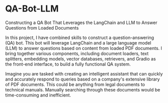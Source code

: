 # QA-Bot-LLM
Constructing a QA Bot That Leverages the LangChain and LLM to Answer Questions from Loaded Documents


In this project, I have combined  skills to construct a question-answering (QA) bot. This bot will leverage LangChain and a large language model (LLM) to answer questions based on content from loaded PDF documents. I bring together various components, including document loaders, text splitters, embedding models, vector databases, retrievers, and Gradio as the front-end interface, to build a fully functional QA system.

Imagine you are tasked with creating an intelligent assistant that can quickly and accurately respond to queries based on a company's extensive library of PDF documents. This could be anything from legal documents to technical manuals. Manually searching through these documents would be time-consuming and inefficient.

